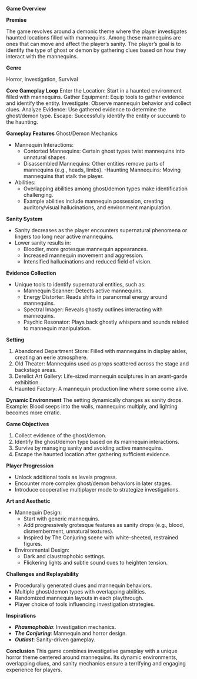 **Game Overview**

**Premise**

The game revolves around a demonic theme where the player investigates haunted locations filled with mannequins. Among these mannequins are ones that can move and affect the player’s sanity. The player’s goal is to identify the type of ghost or demon by gathering clues based on how they interact with the mannequins.

**Genre**

Horror, Investigation, Survival

**Core Gameplay Loop**
Enter the Location: Start in a haunted environment filled with mannequins.
Gather Equipment: Equip tools to gather evidence and identify the entity.
Investigate: Observe mannequin behavior and collect clues.
Analyze Evidence: Use gathered evidence to determine the ghost/demon type.
Escape: Successfully identify the entity or succumb to the haunting.

**Gameplay Features**
Ghost/Demon Mechanics
  - Mannequin Interactions:
    - Contorted Mannequins: Certain ghost types twist mannequins into unnatural shapes.
    - Disassembled Mannequins: Other entities remove parts of mannequins (e.g., heads, limbs).
    -Haunting Mannequins: Moving mannequins that stalk the player.
  - Abilities:
    - Overlapping abilities among ghost/demon types make identification challenging.
    - Example abilities include mannequin possession, creating auditory/visual hallucinations, and environment manipulation.

**Sanity System**
- Sanity decreases as the player encounters supernatural phenomena or lingers too long near active mannequins.
- Lower sanity results in:
    - Bloodier, more grotesque mannequin appearances.
    - Increased mannequin movement and aggression.
    - Intensified hallucinations and reduced field of vision.

**Evidence Collection**
- Unique tools to identify supernatural entities, such as:
    - Mannequin Scanner: Detects active mannequins.
    - Energy Distorter: Reads shifts in paranormal energy around mannequins.
    - Spectral Imager: Reveals ghostly outlines interacting with mannequins.
    - Psychic Resonator: Plays back ghostly whispers and sounds related to mannequin manipulation.

**Setting**
1. Abandoned Department Store: Filled with mannequins in display aisles, creating an eerie atmosphere.
2. Old Theater: Mannequins used as props scattered across the stage and backstage areas.
3. Derelict Art Gallery: Life-sized mannequin sculptures in an avant-garde exhibition.
4. Haunted Factory: A mannequin production line where some come alive.

**Dynamic Environment**
The setting dynamically changes as sanity drops. Example: Blood seeps into the walls, mannequins multiply, and lighting becomes more erratic.

**Game Objectives**
  1. Collect evidence of the ghost/demon.
  2. Identify the ghost/demon type based on its mannequin interactions.
  3. Survive by managing sanity and avoiding active mannequins.
  4. Escape the haunted location after gathering sufficient evidence.

**Player Progression**
  - Unlock additional tools as levels progress.
  - Encounter more complex ghost/demon behaviors in later stages.
  - Introduce cooperative multiplayer mode to strategize investigations.

**Art and Aesthetic**

  - Mannequin Design:
    - Start with generic mannequins.
    - Add progressively grotesque features as sanity drops (e.g., blood, dismemberment, unnatural textures).
    - Inspired by The Conjuring scene with white-sheeted, restrained figures.
  - Environmental Design:
    - Dark and claustrophobic settings.
    - Flickering lights and subtle sound cues to heighten tension.

**Challenges and Replayability**
  - Procedurally generated clues and mannequin behaviors.
  - Multiple ghost/demon types with overlapping abilities.
  - Randomized mannequin layouts in each playthrough.
  - Player choice of tools influencing investigation strategies.

**Inspirations**
  - **_Phasmophobia_**: Investigation mechanics.
  - **_The Conjuring_**: Mannequin and horror design.
  - **_Outlast_**: Sanity-driven gameplay.

**Conclusion**
This game combines investigative gameplay with a unique horror theme centered around mannequins. Its dynamic environments, overlapping clues, and sanity mechanics ensure a terrifying and engaging experience for players.
